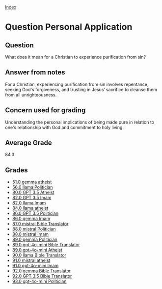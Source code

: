 
[Index](../../index.md)
# Question Personal Application
## Question
What does it mean for a Christian to experience purification from sin?

## Answer from notes
For a Christian, experiencing purification from sin involves repentance, seeking God's forgiveness, and trusting in Jesus’ sacrifice to cleanse them from all unrighteousness.

## Concern used for grading
Understanding the personal implications of being made pure in relation to one's relationship with God and commitment to holy living.

## Average Grade
84.3

## Grades
 * [51.0 gemma atheist](../answers/gemma_atheist/Personal_Application.md)
 * [56.0 llama Politician](../answers/llama_Politician/Personal_Application.md)
 * [80.0 GPT 3.5 Atheist](../answers/GPT_3.5_Atheist/Personal_Application.md)
 * [82.0 GPT 3.5 Imam](../answers/GPT_3.5_Imam/Personal_Application.md)
 * [82.0 llama Imam](../answers/llama_Imam/Personal_Application.md)
 * [84.0 llama atheist](../answers/llama_atheist/Personal_Application.md)
 * [86.0 GPT 3.5 Politician](../answers/GPT_3.5_Politician/Personal_Application.md)
 * [86.0 gemma Imam](../answers/gemma_Imam/Personal_Application.md)
 * [87.0 mistral Bible Translator](../answers/mistral_Bible_Translator/Personal_Application.md)
 * [88.0 mistral Politician](../answers/mistral_Politician/Personal_Application.md)
 * [88.0 mistral Imam](../answers/mistral_Imam/Personal_Application.md)
 * [89.0 gemma Politician](../answers/gemma_Politician/Personal_Application.md)
 * [89.0 gpt-4o-mini Bible Translator](../answers/gpt-4o-mini_Bible_Translator/Personal_Application.md)
 * [89.0 gpt-4o-mini Atheist](../answers/gpt-4o-mini_Atheist/Personal_Application.md)
 * [90.0 llama Bible Translator](../answers/llama_Bible_Translator/Personal_Application.md)
 * [91.0 mistral atheist](../answers/mistral_atheist/Personal_Application.md)
 * [91.0 gpt-4o-mini Imam](../answers/gpt-4o-mini_Imam/Personal_Application.md)
 * [92.0 gemma Bible Translator](../answers/gemma_Bible_Translator/Personal_Application.md)
 * [92.0 GPT 3.5 Bible Translator](../answers/GPT_3.5_Bible_Translator/Personal_Application.md)
 * [93.0 gpt-4o-mini Politician](../answers/gpt-4o-mini_Politician/Personal_Application.md)
